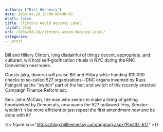 ```yaml
---
authors: ["Bill Hennessy"]
date: 2004-08-28 13:00:00+00:00
draft: false
title: Clintons Avoid Decency Label
layout: blog
url: /2004/08/28/clintons-avoid-decency-label/
categories:
- Latest
---
```


Bill and Hillary Clinton, long disdainful of things decent, appropriate, and cultured, will hold self-glorification rituals in NYC during the RNC Convention next week.




Guests (aka, donors) will praise Bill and Hillary while handing $10,000 checks to so-called 527 organizations--DNC organs invented by Russ Feingold as the "switch" part of the bait and switch of the recently enacted Campaign Finance Reform act.




Sen. John McCain, the man who seems to make a living of getting hoodwinked by Democrats, now wants the 527 outlawed. Hey, Senator: wouldn't it be more efficient to just repeal the first amendment now and be done with it?




{{< figure src="https://blog.billhennessy.com/aggbug.aspx?PostID=617" >}}

